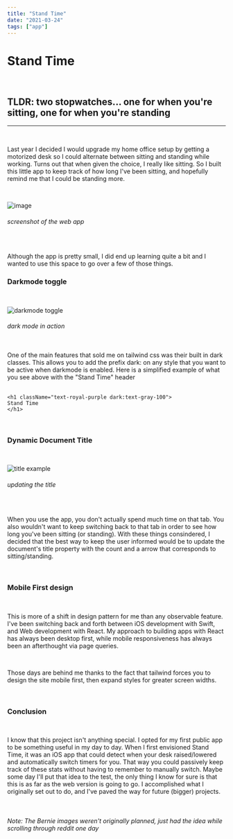 ```yaml
---
title: "Stand Time"
date: "2021-03-24"
tags: ["app"]
---
```


# Stand Time

<br>

## TLDR: two stopwatches... one for when you're sitting, one for when you're standing

---

<br>

Last year I decided I would upgrade my home office setup by getting a motorized desk so I could alternate between sitting and standing while working. Turns out that when given the choice, I really like sitting. So I built this little app to keep track of how long I've been sitting, and hopefully remind me that I could be standing more.

<br>

![image](https://i.ibb.co/Wc8RzqT/Screen-Shot-2021-03-24-at-12-01-00-PM.png)

###### screenshot of the web app

<br>

Although the app is pretty small, I did end up learning quite a bit and I wanted to use this space to go over a few of those things.

### Darkmode toggle

<br>

![darkmode toggle](https://i.ibb.co/ChgFW1X/darkmode-toggle.gif)

###### dark mode in action

<br>
One of the main features that sold me on tailwind css was their built in dark classes. This allows you to add the prefix dark: on any style that you want to be active when darkmode is enabled.  Here is a simplified example of what you see above with the "Stand Time" header

<br>
<br>

    <h1 className="text-royal-purple dark:text-gray-100">
    Stand Time
    </h1>

<br>

### Dynamic Document Title

<br>

![title example](https://i.ibb.co/8KQRqxD/page-Title.gif)

###### updating the title

<br>

When you use the app, you don't actually spend much time on that tab.  You also wouldn't want to keep switching back to that tab in order to see how long you've been sitting (or standing).  With these things consindered, I decided that the best way to keep the user informed would be to update the document's title property with the count and a arrow that corresponds to sitting/standing.

<br>

### Mobile First design

<br>

This is more of a shift in design pattern for me than any observable feature.  I've been switching back and forth between iOS development with Swift, and Web development with React.  My approach to building apps with React has always been desktop first, while mobile responsiveness has always been an afterthought via page queries.

<br>

Those days are behind me thanks to the fact that tailwind forces you to design the site mobile first, then expand styles for greater screen widths.

<br>

### Conclusion

<br>

I know that this project isn't anything special.  I opted for my first public app to be something useful in my day to day.  When I first envisioned Stand Time, it was an iOS app that could detect when your desk raised/lowered and automatically switch timers for you.  That way you could passively keep track of these stats without having to remember to manually switch.  Maybe some day I'll put that idea to the test, the only thing I know for sure is that this is as far as the web version is going to go.  I accomplished what I originally set out to do, and I've paved the way for future (bigger) projects.

<br>

###### Note: The Bernie images weren't originally planned, just had the idea while scrolling through reddit one day